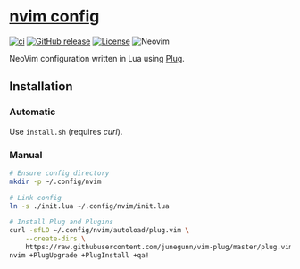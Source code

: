 # [nvim config](https://github.com/offa/nvim-config)

[![ci](https://github.com/offa/nvim-config/actions/workflows/ci.yml/badge.svg)](https://github.com/offa/nvim-config/actions/workflows/ci.yml)
[![GitHub release](https://img.shields.io/github/release/offa/nvim-config.svg)](https://github.com/offa/nvim-config/releases)
[![License](https://img.shields.io/badge/license-GPLv3-yellow.svg)](LICENSE)
![Neovim](https://img.shields.io/badge/nvim-0.11.0+-green.svg)

NeoVim configuration written in Lua using [Plug](https://github.com/junegunn/vim-plug).

## Installation

### Automatic

Use `install.sh` (requires *curl*).

### Manual

```sh
# Ensure config directory
mkdir -p ~/.config/nvim

# Link config
ln -s ./init.lua ~/.config/nvim/init.lua

# Install Plug and Plugins
curl -sfLO ~/.config/nvim/autoload/plug.vim \
    --create-dirs \
    https://raw.githubusercontent.com/junegunn/vim-plug/master/plug.vim
nvim +PlugUpgrade +PlugInstall +qa!
```
